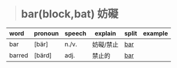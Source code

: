 > # bar(block,bat) 妨礙

| word   | pronoun | speech | explain   | split | example |
| :----- | ------- | ------ | --------- | ----- | ------- |
| bar    | [bär]   | n./v.  | 妨礙/禁止 | [bar] |         |
| barred | [bärd]  | adj.   | 禁止的    | [bar] |         |

[bar]:<bar-.md>